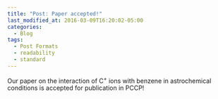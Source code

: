 ```yaml
---
title: "Post: Paper accepted!"
last_modified_at: 2016-03-09T16:20:02-05:00
categories:
  - Blog
tags:
  - Post Formats
  - readability
  - standard
---
```


Our paper on the interaction of C<sup>+</sup> ions with benzene in astrochemical conditions is accepted for publication in PCCP!
